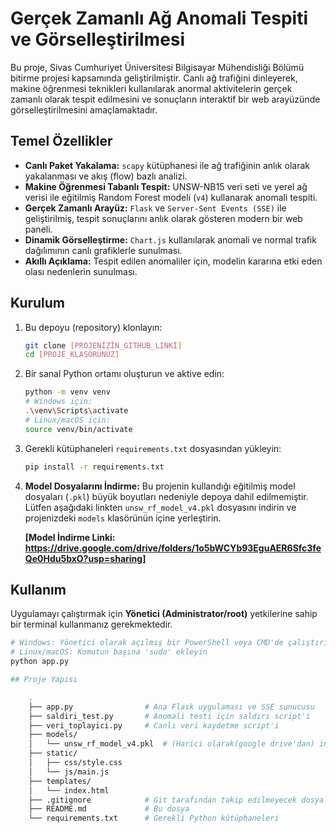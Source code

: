 # Gerçek Zamanlı Ağ Anomali Tespiti ve Görselleştirilmesi

Bu proje, Sivas Cumhuriyet Üniversitesi Bilgisayar Mühendisliği Bölümü bitirme projesi kapsamında geliştirilmiştir. Canlı ağ trafiğini dinleyerek, makine öğrenmesi teknikleri kullanılarak anormal aktivitelerin gerçek zamanlı olarak tespit edilmesini ve sonuçların interaktif bir web arayüzünde görselleştirilmesini amaçlamaktadır.

## Temel Özellikler

- **Canlı Paket Yakalama:** `scapy` kütüphanesi ile ağ trafiğinin anlık olarak yakalanması ve akış (flow) bazlı analizi.
- **Makine Öğrenmesi Tabanlı Tespit:** UNSW-NB15 veri seti ve yerel ağ verisi ile eğitilmiş Random Forest modeli (`v4`) kullanarak anomali tespiti.
- **Gerçek Zamanlı Arayüz:** `Flask` ve `Server-Sent Events (SSE)` ile geliştirilmiş, tespit sonuçlarını anlık olarak gösteren modern bir web paneli.
- **Dinamik Görselleştirme:** `Chart.js` kullanılarak anomali ve normal trafik dağılımının canlı grafiklerle sunulması.
- **Akıllı Açıklama:** Tespit edilen anomaliler için, modelin kararına etki eden olası nedenlerin sunulması.

## Kurulum

1.  Bu depoyu (repository) klonlayın:
    ```bash
    git clone [PROJENİZİN_GITHUB_LINKİ]
    cd [PROJE_KLASÖRÜNÜZ]
    ```
2.  Bir sanal Python ortamı oluşturun ve aktive edin:
    ```bash
    python -m venv venv
    # Windows için:
    .\venv\Scripts\activate
    # Linux/macOS için:
    source venv/bin/activate
    ```
3.  Gerekli kütüphaneleri `requirements.txt` dosyasından yükleyin:
    ```bash
    pip install -r requirements.txt
    ```
4.  **Model Dosyalarını İndirme:** Bu projenin kullandığı eğitilmiş model dosyaları (`.pkl`) büyük boyutları nedeniyle depoya dahil edilmemiştir. Lütfen aşağıdaki linkten `unsw_rf_model_v4.pkl` dosyasını indirin ve projenizdeki `models` klasörünün içine yerleştirin.
    
    **[Model İndirme Linki: https://drive.google.com/drive/folders/1o5bWCYb93EguAER6Sfc3feQe0Hdu5bxO?usp=sharing]**

## Kullanım

Uygulamayı çalıştırmak için **Yönetici (Administrator/root)** yetkilerine sahip bir terminal kullanmanız gerekmektedir.

```bash
# Windows: Yönetici olarak açılmış bir PowerShell veya CMD'de çalıştırın
# Linux/macOS: Komutun başına 'sudo' ekleyin
python app.py

## Proje Yapısı

    .
    ├── app.py                # Ana Flask uygulaması ve SSE sunucusu
    ├── saldiri_test.py       # Anomali testi için saldırı script'i
    ├── veri_toplayici.py     # Canlı veri kaydetme script'i
    ├── models/
    │   └── unsw_rf_model_v4.pkl  # (Harici olarak(google drive'dan) indirilip bu klasöre konulacak)
    ├── static/
    │   ├── css/style.css
    │   └── js/main.js
    ├── templates/
    │   └── index.html
    ├── .gitignore            # Git tarafından takip edilmeyecek dosyalar
    ├── README.md             # Bu dosya
    └── requirements.txt      # Gerekli Python kütüphaneleri